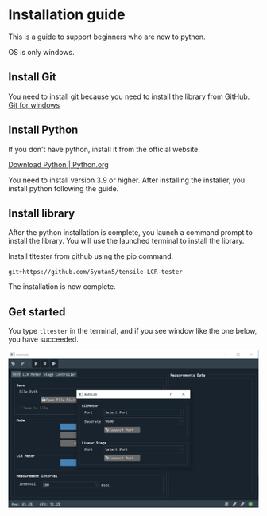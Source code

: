 # Installation guide

This is a guide to support beginners who are new to python.

OS is only windows.

## Install Git

You need to install git because you need to install the library from GitHub.
[Git for windows](https://gitforwindows.org/)

## Install Python

If you don't have python, install it from the official website.

[Download Python | Python.org](https://www.python.org/downloads/)

You need to install version 3.9 or higher.
After installing the installer,  you install python following the guide.

## Install library

After the python installation is complete, you launch a command prompt to install the library.
You will use the launched terminal to install the library.

Install tltester from github using the pip command.

```
git+https://github.com/5yutan5/tensile-LCR-tester
```

The installation is now complete.

## Get started

You type `tltester` in the terminal, and if you see window like the one below, you have succeeded.

![Application start window](image/Application_start_window.png)

